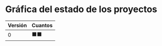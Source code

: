 # Gráfica del estado de los proyectos


| Versión | Cuantos               |
|---------|-----------------------|
| 0 | ⬛⬛|

